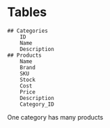 # Tables
    ## Categories
        ID
        Name
        Description
    ## Products
        Name
        Brand
        SKU
        Stock
        Cost
        Price
        Description
        Category_ID

One category has many products